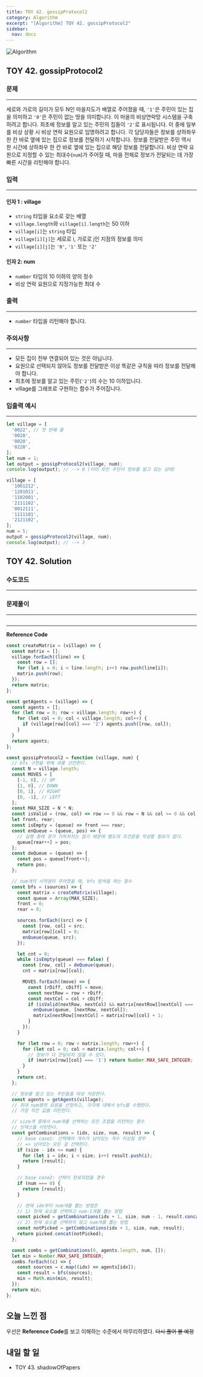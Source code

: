 ```yaml
---
title: TOY 42. gossipProtocol2
category: Algorithm
excerpt: "[Algorithm] TOY 42. gossipProtocol2"
sidebar:
  nav: docs
---
```


![Algorithm](https://user-images.githubusercontent.com/83164003/131701318-f0ff36c4-1fcc-4f21-b978-18a9d8ec3386.jpg)
## TOY 42. gossipProtocol2
### 문제
---
세로와 가로의 길이가 모두 N인 마을지도가 배열로 주어졌을 때, `'1'`은 주민이 있는 집을 의미하고 `'0'`은 주민이 없는 땅을 의미합니다. 이 마을의 비상연락망 시스템을 구축하려고 합니다. 최초에 정보를 알고 있는 주민의 집들이 `'2'`로 표시됩니다. 이 중에 일부를 비상 상황 시 비상 연락 요원으로 임명하려고 합니다. 각 담당자들은 정보를 상하좌우 한 칸 바로 옆에 있는 집으로 정보를 전달하기 시작합니다. 정보를 전달받은 주민 역시 한 시간에 상하좌우 한 칸 바로 옆에 있는 집으로 해당 정보를 전달합니다. 비상 연락 요원으로 지정할 수 있는 최대수(`num`)가 주어질 때, 마을 전체로 정보가 전달되는 데 가장 빠른 시간을 리턴해야 합니다.

### 입력
---
#### 인자 1 : village
- `string` 타입을 요소로 갖는 배열
- `village.length`와 `village[i].length`는 50 이하
- `village[i]`는 `string` 타입
- `village[i][j]`는 세로로 i, 가로로 j인 지점의 정보를 의미
- `village[i][j]`는 `'0'`, `'1'` 또는 `'2'`

#### 인자 2: num
- `number` 타입의 10 이하의 양의 정수
- 비상 연락 요원으로 지정가능한 최대 수

### 출력
---
- `number` 타입을 리턴해야 합니다.

### 주의사항
---
- 모든 집이 전부 연결되어 있는 것은 아닙니다.
- 요원으로 선택되지 않아도 정보를 전달받은 이상 똑같은 규칙을 따라 정보를 전달해야 합니다.
- 최초에 정보를 알고 있는 주민(`'2'`)의 수는 10 이하입니다.
- village를 그래프로 구현하는 함수가 주어집니다.

### 입출력 예시
---
```javascript
let village = [
  '0022', // 첫 번째 줄
  '0020',
  '0020',
  '0220',
];
let num = 1;
let output = gossipProtocol2(village, num);
console.log(output); // --> 0 (이미 모든 주민이 정보를 알고 있는 상태)

village = [
  '1001212',
  '1201011',
  '1102001',
  '2111102',
  '0012111',
  '1111101',
  '2121102',
];
num = 5;
output = gossipProtocol2(village, num);
console.log(output); // --> 3 
```
## TOY 42. Solution
### 수도코드
---

### 문제풀이 
---

```javascript

```
--- 

**Reference Code**
```javascript
const createMatrix = (village) => {
  const matrix = [];
  village.forEach((line) => {
    const row = [];
    for (let i = 0; i < line.length; i++) row.push(line[i]);
    matrix.push(row);
  });
  return matrix;
};

const getAgents = (village) => {
  const agents = [];
  for (let row = 0; row < village.length; row++) {
    for (let col = 0; col < village.length; col++) {
      if (village[row][col] === '2') agents.push([row, col]);
    }
  }
  return agents;
};

const gossipProtocol2 = function (village, num) {
  // bfs 구현을 위해 큐를 선언한다.
  const N = village.length;
  const MOVES = [
    [-1, 0], // UP
    [1, 0], // DOWN
    [0, 1], // RIGHT
    [0, -1], // LEFT
  ];
  const MAX_SIZE = N * N;
  const isValid = (row, col) => row >= 0 && row < N && col >= 0 && col < N;
  let front, rear;
  const isEmpty = (queue) => front === rear;
  const enQueue = (queue, pos) => {
    // 실행 중에 큐가 가득차지는 않기 때문에 별도의 조건문을 작성할 필요가 없다.
    queue[rear++] = pos;
  };
  const deQueue = (queue) => {
    const pos = queue[front++];
    return pos;
  };

  // num개의 시작점이 주어졌을 때, bfs 탐색을 하는 함수
  const bfs = (sources) => {
    const matrix = createMatrix(village);
    const queue = Array(MAX_SIZE);
    front = 0;
    rear = 0;

    sources.forEach((src) => {
      const [row, col] = src;
      matrix[row][col] = 0;
      enQueue(queue, src);
    });

    let cnt = 0;
    while (isEmpty(queue) === false) {
      const [row, col] = deQueue(queue);
      cnt = matrix[row][col];

      MOVES.forEach((move) => {
        const [rDiff, cDiff] = move;
        const nextRow = row + rDiff;
        const nextCol = col + cDiff;
        if (isValid(nextRow, nextCol) && matrix[nextRow][nextCol] === '1') {
          enQueue(queue, [nextRow, nextCol]);
          matrix[nextRow][nextCol] = matrix[row][col] + 1;
        }
      });
    }

    for (let row = 0; row < matrix.length; row++) {
      for (let col = 0; col < matrix.length; col++) {
        // 정보가 다 전달되지 않을 수 있다.
        if (matrix[row][col] === '1') return Number.MAX_SAFE_INTEGER;
      }
    }
    return cnt;
  };

  // 정보를 알고 있는 주민들을 따로 저장한다.
  const agents = getAgents(village);
  // 최대 num명의 요원을 선정하고, 각각에 대해서 bfs를 수행한다.
  // 가장 작은 값을 리턴한다.

  // size개 중에서 num개를 선택하는 모든 조합을 리턴하는 함수
  // 인덱스를 리턴한다.
  const getCombinations = (idx, size, num, result) => {
    // base case1: 선택해야 개수가 남아있는 개수 이상일 경우
    // => 남아있는 모든 걸 선택한다.
    if (size - idx <= num) {
      for (let i = idx; i < size; i++) result.push(i);
      return [result];
    }

    // base case2: 선택이 완료되었을 경우
    if (num === 0) {
      return [result];
    }

    // 현재 idx부터 num개를 뽑는 방법은
    // 1) 현재 요소를 선택하고 num-1개를 뽑는 방법
    const picked = getCombinations(idx + 1, size, num - 1, result.concat(idx));
    // 2) 현재 요소를 선택하지 않고 num개를 뽑는 방법
    const notPicked = getCombinations(idx + 1, size, num, result);
    return picked.concat(notPicked);
  };

  const combs = getCombinations(0, agents.length, num, []);
  let min = Number.MAX_SAFE_INTEGER;
  combs.forEach((c) => {
    const sources = c.map((idx) => agents[idx]);
    const result = bfs(sources);
    min = Math.min(min, result);
  });
  return min;
};
```

## 오늘 느낀 점

우선은 **Reference Code**를 보고 이해하는 수준에서 마무리하였다.  ~~다시 풀어 볼 예정~~

## 내일 할 일
- TOY 43. shadowOfPapers
